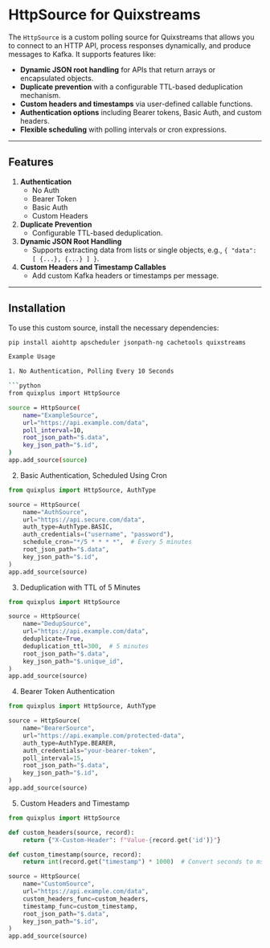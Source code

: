 # HttpSource for Quixstreams

The `HttpSource` is a custom polling source for Quixstreams that allows you to connect to an HTTP API, process responses dynamically, and produce messages to Kafka. It supports features like:

- **Dynamic JSON root handling** for APIs that return arrays or encapsulated objects.
- **Duplicate prevention** with a configurable TTL-based deduplication mechanism.
- **Custom headers and timestamps** via user-defined callable functions.
- **Authentication options** including Bearer tokens, Basic Auth, and custom headers.
- **Flexible scheduling** with polling intervals or cron expressions.

---

## Features

1. **Authentication**
   - No Auth
   - Bearer Token
   - Basic Auth
   - Custom Headers
2. **Duplicate Prevention**
   - Configurable TTL-based deduplication.
3. **Dynamic JSON Root Handling**
   - Supports extracting data from lists or single objects, e.g., `{ "data": [ {...}, {...} ] }`.
4. **Custom Headers and Timestamp Callables**
   - Add custom Kafka headers or timestamps per message.

---

## Installation

To use this custom source, install the necessary dependencies:

```bash
pip install aiohttp apscheduler jsonpath-ng cachetools quixstreams

Example Usage

1. No Authentication, Polling Every 10 Seconds

```python
from quixplus import HttpSource

source = HttpSource(
    name="ExampleSource",
    url="https://api.example.com/data",
    poll_interval=10,
    root_json_path="$.data",
    key_json_path="$.id",
)
app.add_source(source)
```

2. Basic Authentication, Scheduled Using Cron

```python
from quixplus import HttpSource, AuthType

source = HttpSource(
    name="AuthSource",
    url="https://api.secure.com/data",
    auth_type=AuthType.BASIC,
    auth_credentials=("username", "password"),
    schedule_cron="*/5 * * * *",  # Every 5 minutes
    root_json_path="$.data",
    key_json_path="$.id",
)
app.add_source(source)
```

3. Deduplication with TTL of 5 Minutes

```python
from quixplus import HttpSource

source = HttpSource(
    name="DedupSource",
    url="https://api.example.com/data",
    deduplicate=True,
    deduplication_ttl=300,  # 5 minutes
    root_json_path="$.data",
    key_json_path="$.unique_id",
)
app.add_source(source)
```

4. Bearer Token Authentication

```python
from quixplus import HttpSource, AuthType

source = HttpSource(
    name="BearerSource",
    url="https://api.example.com/protected-data",
    auth_type=AuthType.BEARER,
    auth_credentials="your-bearer-token",
    poll_interval=15,
    root_json_path="$.data",
    key_json_path="$.id",
)
app.add_source(source)
```

5. Custom Headers and Timestamp

```python
from quixplus import HttpSource

def custom_headers(source, record):
    return {"X-Custom-Header": f"Value-{record.get('id')}"}

def custom_timestamp(source, record):
    return int(record.get("timestamp") * 1000)  # Convert seconds to ms

source = HttpSource(
    name="CustomSource",
    url="https://api.example.com/data",
    custom_headers_func=custom_headers,
    timestamp_func=custom_timestamp,
    root_json_path="$.data",
    key_json_path="$.id",
)
app.add_source(source)
```

